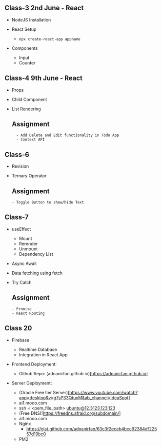 ## Class-3 2nd June - React

- NodeJS Installation
- React Setup
  - `npx create-react-app appname`
- Components

  - Input
  - Counter

## Class-4 9th June - React

- Props
- Child Component
- List Rendering

  ## Assignment

        - Add Delete and Edit functionality in Todo App
        - Context API

## Class-6

- Revision
- Ternary Operator

  ## Assignment

      - Toggle Button to show/hide Text

## Class-7

- useEffect
  - Mount
  - Rerender
  - Unmount
  - Dependency List
- Async Await
- Data fetching using fetch
- Try Catch

  ## Assignment

      - Promise
      - React Routing

## Class 20

- Firebase

  - Realtime Database
  - Integration in React App

- Frontend Deployment:

  - Github Repo: (adnanirfan.github.io)[https://adnanirfan.github.io]

- Server Deployment:
  - (Oracle Free tier Server)[https://www.youtube.com/watch?app=desktop&v=g7sP33QtuxM&ab_channel=IdeaSpot]
  - ai1.mooo.com
  - ssh -i <pem_file_path> ubuntu@12.3123.123.123
  - (Free DNS)[https://freedns.afraid.org/subdomain/]
  - ai1.mooo.com
  - Nginx
    - https://gist.github.com/adnanirfan/63c3f2eceb4bcc92384df22557d19bc0
  - PM2
